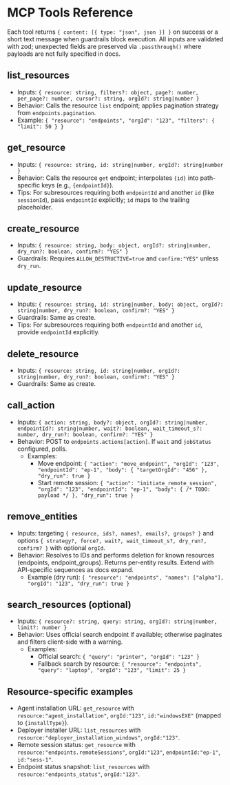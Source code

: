 # MCP Tools Reference

Each tool returns `{ content: [{ type: "json", json }] }` on success or a short text message when guardrails block execution. All inputs are validated with zod; unexpected fields are preserved via `.passthrough()` where payloads are not fully specified in docs.

## list_resources
- Inputs: `{ resource: string, filters?: object, page?: number, per_page?: number, cursor?: string, orgId?: string|number }`
- Behavior: Calls the resource `list` endpoint; applies pagination strategy from `endpoints.pagination`.
- Example: `{ "resource": "endpoints", "orgId": "123", "filters": { "limit": 50 } }`

## get_resource
- Inputs: `{ resource: string, id: string|number, orgId?: string|number }`
- Behavior: Calls the resource `get` endpoint; interpolates `{id}` into path-specific keys (e.g., `{endpointId}`).
 - Tips: For subresources requiring both `endpointId` and another `id` (like `sessionId`), pass `endpointId` explicitly; `id` maps to the trailing placeholder.

## create_resource
- Inputs: `{ resource: string, body: object, orgId?: string|number, dry_run?: boolean, confirm?: "YES" }`
- Guardrails: Requires `ALLOW_DESTRUCTIVE=true` and `confirm:"YES"` unless `dry_run`.

## update_resource
- Inputs: `{ resource: string, id: string|number, body: object, orgId?: string|number, dry_run?: boolean, confirm?: "YES" }`
- Guardrails: Same as create.
 - Tips: For subresources requiring both `endpointId` and another `id`, provide `endpointId` explicitly.

## delete_resource
- Inputs: `{ resource: string, id: string|number, orgId?: string|number, dry_run?: boolean, confirm?: "YES" }`
- Guardrails: Same as create.

## call_action
- Inputs: `{ action: string, body?: object, orgId?: string|number, endpointId?: string|number, wait?: boolean, wait_timeout_s?: number, dry_run?: boolean, confirm?: "YES" }`
- Behavior: POST to `endpoints.actions[action]`. If `wait` and `jobStatus` configured, polls.
  - Examples:
    - Move endpoint: `{ "action": "move_endpoint", "orgId": "123", "endpointId": "ep-1", "body": { "targetOrgId": "456" }, "dry_run": true }`
    - Start remote session: `{ "action": "initiate_remote_session", "orgId": "123", "endpointId": "ep-1", "body": { /* TODO: payload */ }, "dry_run": true }`

## remove_entities
- Inputs: targeting `{ resource, ids?, names?, emails?, groups? }` and options `{ strategy?, force?, wait?, wait_timeout_s?, dry_run?, confirm? }` with optional `orgId`.
- Behavior: Resolves to IDs and performs deletion for known resources (endpoints, endpoint_groups). Returns per-entity results. Extend with API-specific sequences as docs expand.
  - Example (dry run): `{ "resource": "endpoints", "names": ["alpha"], "orgId": "123", "dry_run": true }`

## search_resources (optional)
- Inputs: `{ resource?: string, query: string, orgId?: string|number, limit?: number }`
- Behavior: Uses official search endpoint if available; otherwise paginates and filters client-side with a warning.
  - Examples:
    - Official search: `{ "query": "printer", "orgId": "123" }`
    - Fallback search by resource: `{ "resource": "endpoints", "query": "laptop", "orgId": "123", "limit": 25 }`

## Resource-specific examples
- Agent installation URL: `get_resource` with `resource:"agent_installation"`, `orgId:"123"`, `id:"windowsEXE"` (mapped to `{installType}`).
- Deployer installer URL: `list_resources` with `resource:"deployer_installation_windows"`, `orgId:"123"`.
- Remote session status: `get_resource` with `resource:"endpoints.remoteSessions"`, `orgId:"123"`, `endpointId:"ep-1"`, `id:"sess-1"`.
 - Endpoint status snapshot: `list_resources` with `resource:"endpoints_status"`, `orgId:"123"`.
